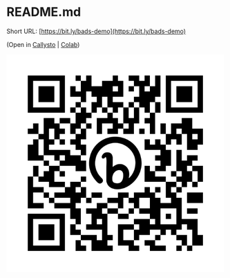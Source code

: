 # README.md

Short URL: [https://bit.ly/bads-demo](https://bit.ly/bads-demo)

(Open in 
[Callysto](https://hub.callysto.ca/jupyter/hub/user-redirect/git-pull?repo=https://github.com/pbeens/BADS-Demo&branch=main&subPath=Shot%20Map%20Challenge.ipynb&depth=1) | [Colab](https://githubtocolab.com/pbeens/BADS-Demo/blob/main/Shot%20Map%20Challenge.ipynb))

![Alt text](image.png)
